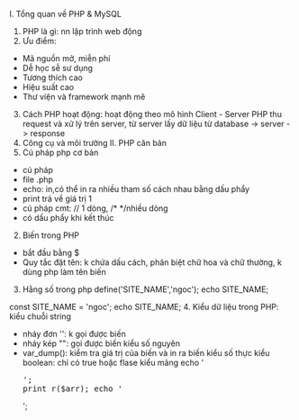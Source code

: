 I. Tổng quan về PHP & MySQL
1. PHP là gì: nn lập trình web động
2. Ưu điểm:
- Mã nguồn mở, miễn phí
- Dễ học sễ sư dụng
- Tương thích cao
- Hiệu suất cao
- Thư viện và framework mạnh mẽ
3. Cách PHP hoạt động: hoạt động theo mô hình Client - Server
PHP thu request và xử lý trên server, từ server lấy dữ liệu từ database -> server -> response 
4. Công cụ và môi trường
II. PHP căn bản
1. Cú pháp php cơ bản
- cú pháp  <?php ?>
- file .php
- echo: in,có thể in ra nhiều tham số cách nhau bằng dấu phẩy
- print trả về giá trị 1
- cú pháp cmt: // 1 dòng, /* */nhiều dòng 
- có dấu phẩy khi kết thúc
2. Biến trong PHP
- bắt đầu bằng $
- Quy tắc đặt tên: k chứa dấu cách, phân biệt chữ hoa và chữ thường, k dùng php làm tên biến 
3. Hằng số trong php
define('SITE_NAME','ngoc');
echo SITE_NAME;

const SITE_NAME = 'ngoc';
echo SITE_NAME;
4. Kiểu dữ liệu trong PHP: 
kiểu chuỗi string
- nháy đơn '': k gọi được biến
- nháy kép "": gọi được biến
kiểu số nguyên
- var_dump(): kiểm tra giá trị của biến và in ra biến
kiểu số thực
kiểu boolean: chỉ có true hoặc flase
kiểu mảng
echo '<pre>';
print_r($arr);
echo '</pre>';
